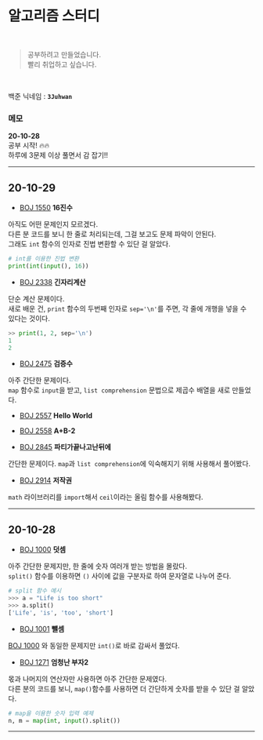 # 알고리즘 스터디

<br />

> 공부하려고 만들었습니다.  
> 빨리 취업하고 싶습니다.

<br/>

백준 닉네임 : **`3Juhwan`**<br/>

### 메모

**20-10-28** <br/>
공부 시작! 🔥🔥<br/>
하루에 3문제 이상 풀면서 감 잡기!!<br/>

---

## 20-10-29

- [BOJ 1550](https://www.acmicpc.net/problem/1550) **16진수** <br/>

아직도 어떤 문제인지 모르겠다. <br/>
다른 분 코드를 보니 한 줄로 처리되는데, 그걸 보고도 문제 파악이 안된다. <br/>
그래도 `int` 함수의 인자로 진법 변환할 수 있단 걸 알았다. <br/>

```python
# int를 이용한 진법 변환
print(int(input(), 16))
```

- [BOJ 2338](https://www.acmicpc.net/problem/2338) **긴자리계산** <br/>

단순 계산 문제이다. <br/>
새로 배운 건, `print` 함수의 두번째 인자로 `sep='\n'`를 주면, 각 줄에 개행을 넣을 수 있다는 것이다.<br/>

```python
>> print(1, 2, sep='\n')
1
2
```

- [BOJ 2475](https://www.acmicpc.net/problem/2475) **검증수** <br/>

아주 간단한 문제이다. <br/>
`map` 함수로 `input`을 받고, `list comprehension` 문법으로 제곱수 배열을 새로 만들었다.<br/>

- [BOJ 2557](https://www.acmicpc.net/problem/2557) **Hello World** <br/>

- [BOJ 2558](https://www.acmicpc.net/problem/2558) **A+B-2** <br/>

- [BOJ 2845](https://www.acmicpc.net/problem/2845) **파티가끝나고난뒤에** <br/>

간단한 문제이다. `map`과 `list comprehension`에 익숙해지기 위해 사용해서 풀어봤다.<br/>

- [BOJ 2914](https://www.acmicpc.net/problem/2914) **저작권** <br/>

`math` 라이브러리를 `import`해서 `ceil`이라는 올림 함수를 사용해봤다.

---

## 20-10-28

- [BOJ 1000](https://www.acmicpc.net/problem/1000) **덧셈** <br/>

아주 간단한 문제지만, 한 줄에 숫자 여러개 받는 방법을 몰랐다. <br/>
`split()` 함수를 이용하면 `()` 사이에 값을 구분자로 하여 문자열로 나누어 준다. <br/>

```python
# split 함수 예시
>>> a = "Life is too short"
>>> a.split()
['Life', 'is', 'too', 'short']
```

- [BOJ 1001](https://www.acmicpc.net/problem/1001) **뺄셈** <br/>

[BOJ 1000](https://www.acmicpc.net/problem/1000) 와 동일한 문제지만 `int()`로 바로 감싸서 풀었다.

- [BOJ 1271](https://www.acmicpc.net/problem/1271) **엄청난 부자2** <br/>

몫과 나머지의 연산자만 사용하면 아주 간단한 문제였다. <br/>
다른 분의 코드를 보니, `map()`함수를 사용하면 더 간단하게 숫자를 받을 수 있단 걸 알았다. <br/>

```python
# map을 이용한 숫자 입력 예제
n, m = map(int, input().split())
```

---
